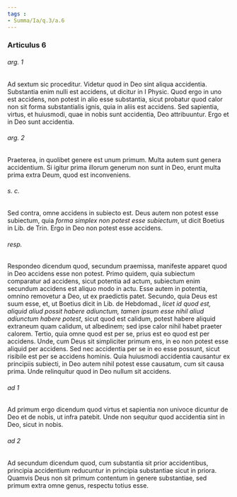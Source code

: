 ```yaml
---
tags : 
- Summa/Ia/q.3/a.6
---
```


### Articulus 6

###### arg. 1
Ad sextum sic proceditur. Videtur quod in Deo sint aliqua accidentia. Substantia enim nulli est accidens, ut dicitur in I Physic. Quod ergo in uno est accidens, non potest in alio esse substantia, sicut probatur quod calor non sit forma substantialis ignis, quia in aliis est accidens. Sed sapientia, virtus, et huiusmodi, quae in nobis sunt accidentia, Deo attribuuntur. Ergo et in Deo sunt accidentia.

###### arg. 2
Praeterea, in quolibet genere est unum primum. Multa autem sunt genera accidentium. Si igitur prima illorum generum non sunt in Deo, erunt multa prima extra Deum, quod est inconveniens.

###### s. c.
Sed contra, omne accidens in subiecto est. Deus autem non potest esse subiectum, quia *forma simplex non potest esse subiectum*, ut dicit Boetius in Lib. de Trin. Ergo in Deo non potest esse accidens.

###### resp.
Respondeo dicendum quod, secundum praemissa, manifeste apparet quod in Deo accidens esse non potest. Primo quidem, quia subiectum comparatur ad accidens, sicut potentia ad actum, subiectum enim secundum accidens est aliquo modo in actu. Esse autem in potentia, omnino removetur a Deo, ut ex praedictis patet. Secundo, quia Deus est suum esse, et, ut Boetius dicit in Lib. de Hebdomad., *licet id quod est, aliquid aliud possit habere adiunctum, tamen ipsum esse nihil aliud adiunctum habere potest*, sicut quod est calidum, potest habere aliquid extraneum quam calidum, ut albedinem; sed ipse calor nihil habet praeter calorem. Tertio, quia omne quod est per se, prius est eo quod est per accidens. Unde, cum Deus sit simpliciter primum ens, in eo non potest esse aliquid per accidens. Sed nec accidentia per se in eo esse possunt, sicut risibile est per se accidens hominis. Quia huiusmodi accidentia causantur ex principiis subiecti, in Deo autem nihil potest esse causatum, cum sit causa prima. Unde relinquitur quod in Deo nullum sit accidens.

###### ad 1
Ad primum ergo dicendum quod virtus et sapientia non univoce dicuntur de Deo et de nobis, ut infra patebit. Unde non sequitur quod accidentia sint in Deo, sicut in nobis.

###### ad 2
Ad secundum dicendum quod, cum substantia sit prior accidentibus, principia accidentium reducuntur in principia substantiae sicut in priora. Quamvis Deus non sit primum contentum in genere substantiae, sed primum extra omne genus, respectu totius esse.


